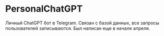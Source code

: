 # PersonalChatGPT
Личный ChatGPT бот в Telegram. Связан с базой данных, все запросы пользователей записываются. 
Был написан еще в начале апреля.
